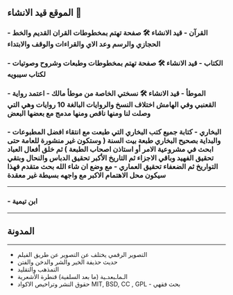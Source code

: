 ## الموقع قيد الانشاء 🚧

### - القرآن - قيد الانشاء 🛠️ صفحة تهتم بمخطوطات القران القديم والخط الحجازي والرسم وعد الاي والقراءات والوقف والابتداء
### - الكتاب - قيد الانشاء 🛠️ صفحة تهتم بمخطوطات وطبعات وشروح وصوتيات لكتاب سيبويه
### - الموطأ - قيد الانشاء 🛠️ نسختي الخاصة من موطأ مالك - اعتمد رواية القعنبي وفي الهامش اختلاف النسخ والروايات البالغة 10 روايات وهي التي وصلت لنا ومنها ناقص ومنها مدمج مع بعضها البعض
### - البخاري - كتابة جميع كتب البخاري التي طبعت مع انتقاء افضل المطبوعات والبداية بصحيح البخاري طبعة بيت السنة ( وستكون غير منشورة للعامة حتى ابحث في مشروعية الامر أو استاذن اصحاب الطبعة ) ثم خلق أفعال العباد تحقيق الفهيد وباقي الاجزاء ثم التاريخ الأكبر تحقيق الدباس والنحال وبتقي التواريخ ثم الضعفاء تحقيق العماري - مع وضع ان شاء الله بحث متقدم فهذا سيكون محل الاهتمام الاكبر مع واجهه بسيطة غير معقدة 
***
### - ابن تيمية

***
## المدونة
*** 

- التصوير الرقمي يختلف عن التصوير عن طريق الفيلم
- حديث حذيفة الخير والشر والدخن والفتن
- التمذهب والتقليد 
- الـماـبعدـية (ما بعد السلفية) قنطرة الأشعرية
- حقوق النشر وتراخيص الاكواد MIT, BSD, CC , GPL  - بحث فقهي
